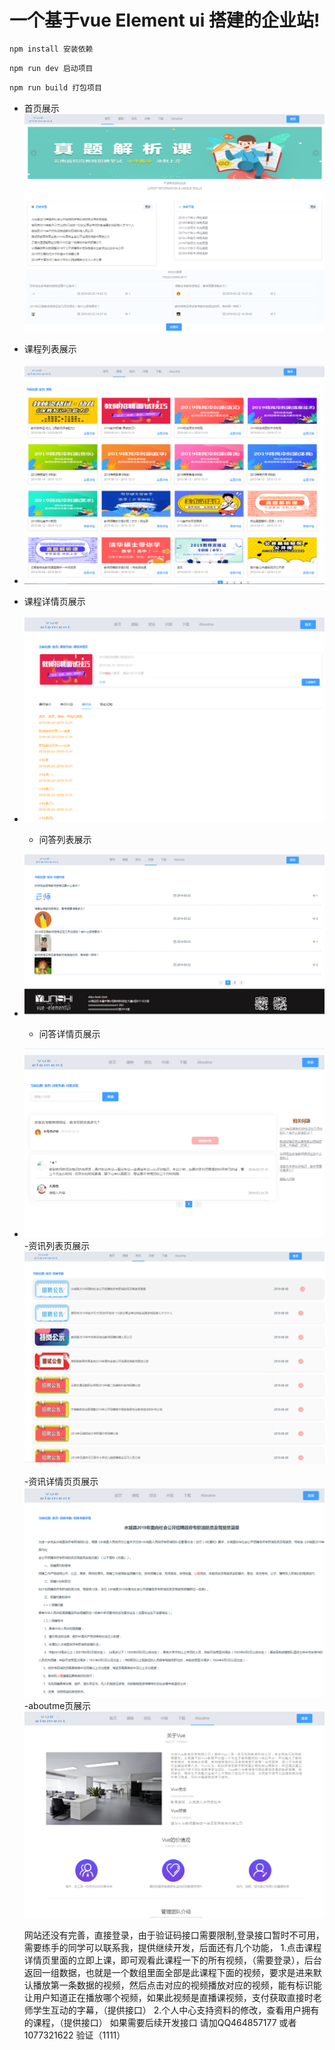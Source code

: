 # 一个基于vue Element ui 搭建的企业站!
 
```sh
npm install 安装依赖
```
```sh
npm run dev 启动项目
```
```sh
npm run build 打包项目
```

  - 首页展示
![N|Solid](https://github.com/lzr1077321622/img/blob/master/1.png?raw=true)
 - 课程列表展示
 - ![N|Solid](https://github.com/lzr1077321622/img/blob/master/2.png?raw=true)
  - 课程详情页展示
 - ![N|Solid](https://github.com/lzr1077321622/img/blob/master/9.png?raw=true)
   - 问答列表展示
 - ![N|Solid](https://github.com/lzr1077321622/img/blob/master/4.png?raw=true)
   - 问答详情页展示
 - ![N|Solid](https://github.com/lzr1077321622/img/blob/master/11.png?raw=true)
   -资讯列表页展示
    ![N|Solid](https://github.com/lzr1077321622/img/blob/master/3.png?raw=true)
 
    -资讯详情页页展示
    ![N|Solid](https://github.com/lzr1077321622/img/blob/master/7.png?raw=true)
    -aboutme页展示
    ![N|Solid](https://github.com/lzr1077321622/img/blob/master/6.png?raw=true)

   网站还没有完善，直接登录，由于验证码接口需要限制,登录接口暂时不可用，需要练手的同学可以联系我，提供继续开发，后面还有几个功能，
   1.点击课程详情页里面的立即上课，即可观看此课程一下的所有视频，（需要登录），后台返回一组数据，也就是一个数组里面全部是此课程下面的视频，要求是进来默认播放第一条数据的视频，然后点击对应的视频播放对应的视频，能有标识能让用户知道正在播放哪个视频，如果此视频是直播课视频，支付获取直接时老师学生互动的字幕，（提供接口）
   2.个人中心支持资料的修改，查看用户拥有的课程，（提供接口）
   如果需要后续开发接口 请加QQ464857177 或者
   1077321622 验证（1111）


